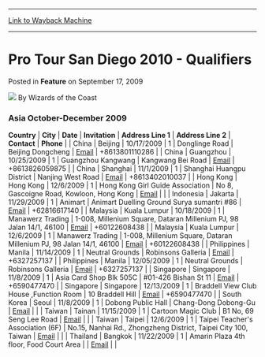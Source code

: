 
---
[Link to Wayback Machine](https://web.archive.org/web/20220627000546/https://magic.wizards.com/en/articles/archive/feature/pro-tour-san-diego-2010-qualifiers-2009-09-17)

[_metadata_:wayback_url]:- "https://magic.wizards.com/en/articles/archive/feature/pro-tour-san-diego-2010-qualifiers-2009-09-17"
[_metadata_:wayback_raw_url]:- "https://web.archive.org/web/20220627000546id_/https://magic.wizards.com/en/articles/archive/feature/pro-tour-san-diego-2010-qualifiers-2009-09-17"
[_metadata_:wayback_capture_timestamp]:- "2022-06-27 00:05:46+00:00"
[_metadata_:publish_date]:- "2009-09-17"
[_metadata_:description]:- "Asia October-December 2009 CountryCityDateInvitationAddress Line 1Address Line 2ContactPhone ChinaBeijing 10/17/20091Donglinge RoadBeijing Dongcheng Email+8613801110286 ChinaGuangzhou10/25/20091Guangzhou Kangwang Kangwang Bei RoadEmail+8613826059875 ChinaShanghai11/1/20091Shanghai Huangpu DistrictNanjing West RoadEmail+8613402010037 Hong KongHong Kong12/6/20091Hong Kong Girl"
[_metadata_:generator]:- "Drupal 7 (http://drupal.org)"
---


Pro Tour San Diego 2010 - Qualifiers
====================================



 Posted in **Feature**
 on September 17, 2009 






![](https://media.magic.wizards.com/styles/auth_small/public/images/person/wizards_author.jpg)
By Wizards of the Coast












### Asia  October-December 2009




 **Country** | **City** | **Date** | **Invitation** | **Address Line 1** | **Address Line 2** | **Contact** | **Phone** |
| China | Beijing  | 10/17/2009 | 1 | Donglinge Road | Beijing Dongcheng  | [Email](mailto:legendtony@263.net) | +8613801110286 |
| China | Guangzhou | 10/25/2009 | 1 | Guangzhou Kangwang  | Kangwang Bei Road | [Email](mailto:Justin_vic@%20163.com) | +8613826059875 |
| China | Shanghai | 11/1/2009 | 1 | Shanghai Huangpu District | Nanjing West Road | [Email](mailto:sagitta@21cn.com) | +8613402010037 |
| Hong Kong | Hong Kong | 12/6/2009 | 1 | Hong Kong Girl Guide Association | No 8, Gascoigne Road, Kowloon, Hong Kong | [Email](mailto:hylau_joe@yahoo.com.hk) |  |
| Indonesia | Jakarta | 11/29/2009 | 1 | Animart | Animart Duelling Ground Surya sumantri #86 | [Email](mailto:cyber_co@lycos.com) | +62816617140 |
| Malaysia | Kuala Lumpur | 10/18/2009 | 1 | Manawerz Trading | 1-008, Millenium Square, Dataran Millenium PJ, 98 Jalan 14/1, 46100 | [Email](mailto:ccgorganizer@myjaring.net) | +60122608438 |
| Malaysia | Kuala Lumpur | 12/6/2009 | 1 | Manawerz Trading | 1-008, Millenium Square, Dataran Millenium PJ, 98 Jalan 14/1, 46100 | [Email](mailto:ccgorganizer@myjaring.net) | +60122608438 |
| Philippines | Manila | 11/14/2009 | 1 | Neutral Grounds | Robinsons Galleria | [Email](mailto:ngrounds@neutralgrounds.net) | +6327257137 |
| Philippines | Manila | 12/05/2009 | 1 | Neutral Grounds | Robinsons Galleria | [Email](mailto:ngrounds@neutralgrounds.net) | +6327257137 |
| Singapore | Singapore | 11/8/2009 | 1 | Asia Card Shop Blk 505C | #01-426 Bishan St 11 | [Email](mailto:stanley30_magic@hotmail.com) | +6590477470 |
| Singapore | Singapore | 12/13/2009 | 1 | Braddell View Club House ,Function Room | 10 Braddell Hill  | [Email](mailto:stanley30_magic@hotmail.com) | +6590477470 |
| South Korea | Seoul | 11/8/2009 | 1 | Dobong Public Hall | Chang-Dong Dobong-Gu | [Email](mailto:zikuin@hanmail.net) |  |
| Taiwan | Tainan | 11/15/2009 | 1 | Cartoon Magic Club | B1 No, 69 Seng Lee Road | [Email](mailto:pengyuhsien@hotmail.com) |  |
| Taiwan | Taipei | 12/6/2009 | 1 | Taipei Teacher's Association (6F) | No.15, Nanhai Rd., Zhongzheng District, Taipei City 100, Taiwan  | [Email](mailto:jiaku_tw@sinamail.com) |  |
| Thailand | Bangkok | 11/22/2009 | 1 | Amarin Plaza 4th floor, Food Court Area |  | [Email](mailto:arthit16@hotmail.com) |  |








